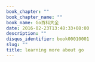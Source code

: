 ```yaml
---
book_chapter: ""
book_chapter_name: ""
book_name: Go百科大全
date: 2016-02-23T13:48:33+08:00
description: ""
disqus_identifier: book00010001
slug: ""
title: learning more about go
---
```


